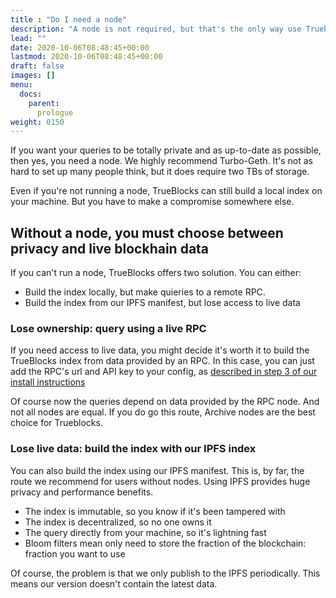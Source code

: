 ```yaml
---
title : "Do I need a node"
description: "A node is not required, but that's the only way use Trueblocks as it is intended."
lead: ""
date: 2020-10-06T08:48:45+00:00
lastmod: 2020-10-06T08:48:45+00:00
draft: false
images: []
menu:
  docs:
    parent:
      prologue
weight: 0150
---
```


If you want your queries to be totally private and as up-to-date as possible,
then yes, you need a node.
We highly recommend Turbo-Geth.
It's not as hard to set up many people think, but it does require two TBs of storage.

Even if you're not running a node, TrueBlocks can still build a local index on
your machine. But you have to make a compromise somewhere else.

## Without a node, you must choose between privacy and live blockhain data

If you can't run a node, TrueBlocks offers two solution. You can either:

* Build the index locally, but make quieries to a remote RPC.
* Build the index from our IPFS manifest, but lose access to live data

### Lose ownership: query using a live RPC

If you need access to live data, you might decide it's worth it to build the
TrueBlocks index from data provided by an RPC.
In this case, you can just add the RPC's url and API key to your config,
as [described in step 3 of our install instructions](installing-trueblocks/#3-update-the-configs-for-your-rpc-and-api-keys)

Of course now the queries depend on data provided by the RPC node.
And not all nodes are equal.
If you do go this route, Archive nodes are the best choice for Trueblocks.

### Lose live data: build the index with our IPFS index

You can also build the index using our IPFS manifest. This is, by far, the
route we recommend for users without nodes. Using IPFS provides huge
privacy and performance benefits.

* The index is immutable, so you know if it's been tampered with
* The index is decentralized, so no one owns it
* The query directly from your machine, so  it's lightning fast
* Bloom filters mean only need to store the fraction of the blockchain: fraction you want to use 

Of course, the problem is that we only publish to the IPFS periodically.
This means our version doesn't contain the latest data.

